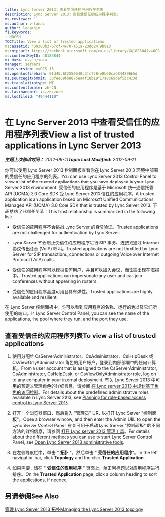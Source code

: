 ```yaml
---
title: Lync Server 2013：查看受信任的应用程序列表
description: Lync Server 2013：查看受信任的应用程序列表。
ms.reviewer: ''
ms.author: v-lanac
author: lanachin
f1.keywords:
- NOCSH
TOCTitle: View a list of trusted applications
ms:assetid: f09300b3-67cf-4e70-a51a-23d62479b913
ms:mtpsurl: https://technet.microsoft.com/en-us/library/Gg182604(v=OCS.15)
ms:contentKeyID: 48185844
ms.date: 07/23/2014
manager: serdars
mtps_version: v=OCS.15
ms.openlocfilehash: 01d45c682550640c3fc7284e0b60ca6844896b5d
ms.sourcegitcommit: 36fee89bb887bea4f18b19f17a8c69daf5bc423d
ms.translationtype: MT
ms.contentlocale: zh-CN
ms.lasthandoff: 11/26/2020
ms.locfileid: "49444110"
---
```

# <a name="view-a-list-of-trusted-applications-in-lync-server-2013"></a><span data-ttu-id="28804-103">在 Lync Server 2013 中查看受信任的应用程序列表</span><span class="sxs-lookup"><span data-stu-id="28804-103">View a list of trusted applications in Lync Server 2013</span></span>

<div data-xmlns="http://www.w3.org/1999/xhtml">

<div class="topic" data-xmlns="http://www.w3.org/1999/xhtml" data-msxsl="urn:schemas-microsoft-com:xslt" data-cs="https://msdn.microsoft.com/">

<div data-asp="https://msdn2.microsoft.com/asp">



</div>

<div id="mainSection">

<div id="mainBody"><span data-ttu-id="28804-104">

<span> </span></span><span class="sxs-lookup"><span data-stu-id="28804-104">

<span> </span></span></span>

<span data-ttu-id="28804-105">_**主题上次修改时间：** 2012-09-21_</span><span class="sxs-lookup"><span data-stu-id="28804-105">_**Topic Last Modified:** 2012-09-21_</span></span>

<span data-ttu-id="28804-106">你可以使用 Lync Server 2013 控制面板查看你在 Lync Server 2013 环境中部署的受信任的应用程序的列表。</span><span class="sxs-lookup"><span data-stu-id="28804-106">You can use Lync Server 2013 Control Panel to view a list of the trusted applications that you have deployed in your Lync Server 2013 environment.</span></span> <span data-ttu-id="28804-107">受信任的应用程序是基于 Microsoft 统一通信托管 API (UCMA) 3.0 Core SDK 受 Lync Server 2013 信任的应用程序。</span><span class="sxs-lookup"><span data-stu-id="28804-107">A trusted application is an application based on Microsoft Unified Communications Managed API (UCMA) 3.0 Core SDK that is trusted by Lync Server 2013.</span></span> <span data-ttu-id="28804-108">下表总结了此信任关系：</span><span class="sxs-lookup"><span data-stu-id="28804-108">This trust relationship is summarized in the following list:</span></span>

  - <span data-ttu-id="28804-109">受信任的应用程序不会挑战 Lync Server 的身份验证。</span><span class="sxs-lookup"><span data-stu-id="28804-109">Trusted applications are not challenged for authentication by Lync Server.</span></span>

  - <span data-ttu-id="28804-110">Lync Server 不会阻止受信任的应用程序进行 SIP 事务、连接或通过 Internet 协议传出语音 (VoIP) 呼叫。</span><span class="sxs-lookup"><span data-stu-id="28804-110">Trusted applications are not throttled by Lync Server for SIP transactions, connections or outgoing Voice over Internet Protocol (VoIP) calls.</span></span>

  - <span data-ttu-id="28804-111">受信任的应用程序可以模拟任何用户，并且可以加入会议，而无需出现在海报中。</span><span class="sxs-lookup"><span data-stu-id="28804-111">Trusted applications can impersonate any user and can join conferences without appearing in rosters.</span></span>

  - <span data-ttu-id="28804-112">受信任的应用程序高度可用且具有弹性。</span><span class="sxs-lookup"><span data-stu-id="28804-112">Trusted applications are highly available and resilient.</span></span>

<span data-ttu-id="28804-113">在 Lync Server 控制面板中，你可以看到应用程序的名称、运行的池以及它们所使用的端口。</span><span class="sxs-lookup"><span data-stu-id="28804-113">In Lync Server Control Panel, you can see the name of the applications, the pool where they run, and the port they use.</span></span>

<div>

## <a name="to-view-a-list-of-trusted-applications"></a><span data-ttu-id="28804-114">查看受信任的应用程序列表</span><span class="sxs-lookup"><span data-stu-id="28804-114">To view a list of trusted applications</span></span>

1.  <span data-ttu-id="28804-115">使用分配给 CsServerAdministrator、CsAdministrator、CsHelpDesk 或 CsViewOnlyAdministrator 角色的用户帐户，登录到内部部署中的任何计算机。</span><span class="sxs-lookup"><span data-stu-id="28804-115">From a user account that is assigned to the CsServerAdministrator, CsAdministrator, CsHelpDesk, or CsViewOnlyAdministrator role, log on to any computer in your internal deployment.</span></span> <span data-ttu-id="28804-116">有关 Lync Server 2013 中可用的预定义管理角色的详细信息，请参阅 [在 Lync server 2013 中规划基于角色的访问控制](lync-server-2013-planning-for-role-based-access-control.md)。</span><span class="sxs-lookup"><span data-stu-id="28804-116">For details about the predefined administrative roles available in Lync Server 2013, see [Planning for role-based access control in Lync Server 2013](lync-server-2013-planning-for-role-based-access-control.md).</span></span>

2.  <span data-ttu-id="28804-117">打开一个浏览器窗口，然后输入 "管理员" URL 以打开 Lync Server "控制面板"。</span><span class="sxs-lookup"><span data-stu-id="28804-117">Open a browser window, and then enter the Admin URL to open the Lync Server Control Panel.</span></span> <span data-ttu-id="28804-118">有关可用于启动 Lync Server "控制面板" 的不同方法的详细信息，请参阅 [打开 Lync server 2013 管理工具](lync-server-2013-open-lync-server-administrative-tools.md)。</span><span class="sxs-lookup"><span data-stu-id="28804-118">For details about the different methods you can use to start Lync Server Control Panel, see [Open Lync Server 2013 administrative tools](lync-server-2013-open-lync-server-administrative-tools.md).</span></span>

3.  <span data-ttu-id="28804-119">在左侧导航栏中，单击 " **拓扑** "，然后单击 " **受信任的应用程序**"。</span><span class="sxs-lookup"><span data-stu-id="28804-119">In the left navigation bar, click **Topology** and the click **Trusted Application**.</span></span>

4.  <span data-ttu-id="28804-120">如果需要，请在 " **受信任的应用程序** " 页面上，单击列标题以对应用程序进行排序。</span><span class="sxs-lookup"><span data-stu-id="28804-120">On the **Trusted Application** page, click a column heading to sort the applications, if needed.</span></span>

</div>

<div>

## <a name="see-also"></a><span data-ttu-id="28804-121">另请参阅</span><span class="sxs-lookup"><span data-stu-id="28804-121">See Also</span></span>


[<span data-ttu-id="28804-122">管理 Lync Server 2013 拓扑</span><span class="sxs-lookup"><span data-stu-id="28804-122">Managing the Lync Server 2013 topology</span></span>](lync-server-2013-managing-the-lync-server-topology.md)  
  

<span data-ttu-id="28804-123"></div>

</div>

<span> </span>

</div>

</div>

</span><span class="sxs-lookup"><span data-stu-id="28804-123"></div>

</div>

<span> </span>

</div>

</div>

</span></span></div>

